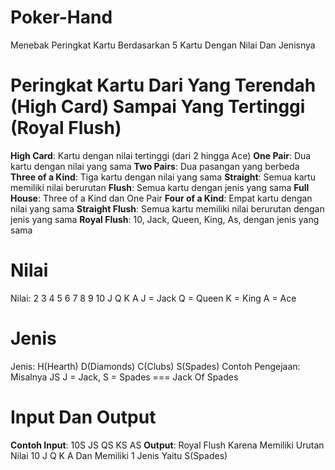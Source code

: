 # Poker-Hand
Menebak Peringkat Kartu Berdasarkan 5 Kartu Dengan Nilai Dan Jenisnya

# Peringkat Kartu Dari Yang Terendah (High Card) Sampai Yang Tertinggi (Royal Flush)
**High Card**: Kartu dengan nilai tertinggi (dari 2 hingga Ace)
**One Pair**: Dua kartu dengan nilai yang sama
**Two Pairs**: Dua pasangan yang berbeda
**Three of a Kind**: Tiga kartu dengan nilai yang sama
**Straight**: Semua kartu memiliki nilai berurutan
**Flush**: Semua kartu dengan jenis yang sama
**Full House**: Three of a Kind dan One Pair
**Four of a Kind**: Empat kartu dengan nilai yang sama
**Straight Flush**: Semua kartu memiliki nilai berurutan dengan jenis yang sama
**Royal Flush**: 10, Jack, Queen, King, As, dengan jenis yang sama

# Nilai
Nilai: 2 3 4 5 6 7 8 9 10 J Q K A
J = Jack
Q = Queen
K = King
A = Ace

# Jenis
Jenis: H(Hearth) D(Diamonds) C(Clubs) S(Spades)
Contoh Pengejaan: Misalnya JS
J = Jack, S = Spades === Jack Of Spades

# Input Dan Output
**Contoh Input**: 10S JS QS KS AS
**Output**: Royal Flush
Karena Memiliki Urutan Nilai 10 J Q K A Dan Memiliki 1 Jenis Yaitu S(Spades)
